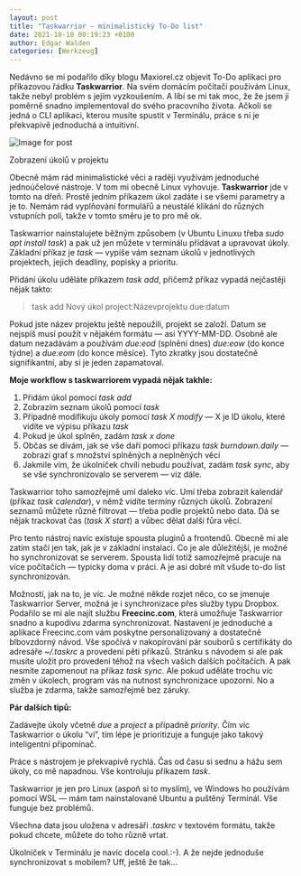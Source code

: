 ```yaml
---
layout: post
title: "Taskwarrior — minimalistický To-Do list"
date: 2021-10-10 00:19:23 +0100
author: Edgar Walden
categories: [Werkzeug]
---
```


Nedávno se mi podařilo díky blogu Maxiorel.cz objevit To-Do aplikaci pro příkazovou řádku **Taskwarrior**. Na svém domácím počítači používám Linux, takže nebyl problém s jejím vyzkoušením. A líbí se mi tak moc, že že jsem ji poměrně snadno implementoval do svého pracovního života. Ačkoli se jedná o CLI aplikaci, kterou musíte spustit v Terminálu, práce s ní je překvapivě jednoduchá a intuitivní.

![Image for post](https://miro.medium.com/max/701/1*yC7U8gZ07l-n9DDW5TEl5g.jpeg)

Zobrazení úkolů v projektu

Obecně mám rád minimalistické věci a raději využívám jednoduché jednoúčelové nástroje. V tom mi obecně Linux vyhovuje. **Taskwarrior** jde v tomto na dřeň. Prostě jedním příkazem úkol zadáte i se všemi parametry a je to. Nemám rád vyplňování formulářů a neustálé klikání do různých vstupních polí, takže v tomto směru je to pro mě ok.

Taskwarrior nainstalujete běžným způsobem (v Ubuntu Linuxu třeba *sudo apt install task*) a pak už jen můžete v terminálu přidávat a upravovat úkoly. Základní příkaz je *task* — vypíše vám seznam úkolů v jednotlivých projektech, jejich deadliny, popisky a prioritu.

Přidání úkolu uděláte příkazem *task add*, přičemž příkaz vypadá nejčastěji nějak takto:

>task add Nový úkol project:Názevprojektu due:datum

Pokud jste název projektu ještě nepoužili, projekt se založí. Datum se nejspíš musí použít v nějakém formátu — asi YYYY-MM-DD. Osobně ale datum nezadávám a používám *due:eod* (splnění dnes) *due:eow* (do konce týdne) a *due:eom* (do konce měsíce). Tyto zkratky jsou dostatečně signifikantní, aby si je jeden zapamatoval.

**Moje workflow s taskwarriorem vypadá nějak takhle:**

1. Přidám úkol pomocí *task add*
2. Zobrazím seznam úkolů pomocí *task*
3. Případně modifikuju úkoly pomocí *task X modify* — X je ID úkolu, které vidíte ve výpisu příkazu *task*
4. Pokud je úkol splněn, zadám *task x done*
5. Občas se dívám, jak se vše daří pomocí příkazu *task burndown.daily* — zobrazí graf s množství splněných a neplněných věcí
6. Jakmile vím, že úkolníček chvíli nebudu používat, zadám *task sync*, aby se vše synchronizovalo se serverem — viz dále.

Taskwarrior toho samozřejmě umí daleko víc. Umí třeba zobrazit kalendář (příkaz *task calendar*), v němž vidíte termíny různých úkolů. Zobrazení seznamů můžete různě filtrovat — třeba podle projektů nebo data. Dá se nějak trackovat čas (*task X start*) a vůbec dělat další fůra věcí.

Pro tento nástroj navíc existuje spousta pluginů a frontendů. Obecně mi ale zatím stačí jen tak, jak je v základní instalaci. Co je ale důležitější, je možné ho synchronizovat se serverem. Spousta lidí totiž samozřejmě pracuje na více počítačích — typicky doma v práci. A je asi dobré mít všude to-do list synchronizován.

Možností, jak na to, je víc. Je možné někde rozjet něco, co se jmenuje Taskwarrior Server, možná je i synchronizace přes služby typu Dropbox. Podařilo se mi ale najít službu **Freecinc.com**, která umožňuje Taskwarrior snadno a kupodivu zdarma synchronizovat. Nastavení je jednoduché a aplikace Freecinc.com vám poskytne personalizovaný a dostatečně blbovzdorný návod. Vše spočívá v nakopírování pár souborů s certifikáty do adresáře *~/.taskrc* a provedení pěti příkazů. Stránku s návodem si ale pak musíte uložit pro provedení téhož na všech vašich dalších počítačích. A pak nesmíte zapomenout na příkaz *task sync*. Ale pokud uděláte trochu víc změn v úkolech, program vás na nutnost synchronizace upozorní. No a služba je zdarma, takže samozřejmě bez záruky.

**Pár dalších tipů:**

Zadávejte úkoly včetně *due* a *project* a případně *priority*. Čím víc Taskwarrior o úkolu “ví”, tím lépe je prioritizuje a funguje jako takový inteligentní připomínač.

Práce s nástrojem je překvapivě rychlá. Čas od času si sednu a hážu sem úkoly, co mě napadnou. Vše kontroluju příkazem *task*.

Taskwarrior je jen pro Linux (aspoň si to myslím), ve Windows ho používám pomocí WSL — mám tam nainstalované Ubuntu a puštěný Terminál. Vše funguje bez problémů.

Všechna data jsou uložena v adresáři *.taskrc* v textovém formátu, takže pokud chcete, můžete do toho různě vrtat.

Úkolníček v Terminálu je navíc docela cool.:-). A že nejde jednoduše synchronizovat s mobilem? Uff, ještě že tak…
